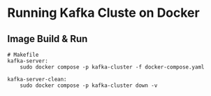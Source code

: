 # Running Kafka Cluste on Docker

## Image Build & Run
```shell
# Makefile
kafka-server:
	sudo docker compose -p kafka-cluster -f docker-compose.yaml

kafka-server-clean:
	sudo docker compose -p kafka-cluster down -v
```
